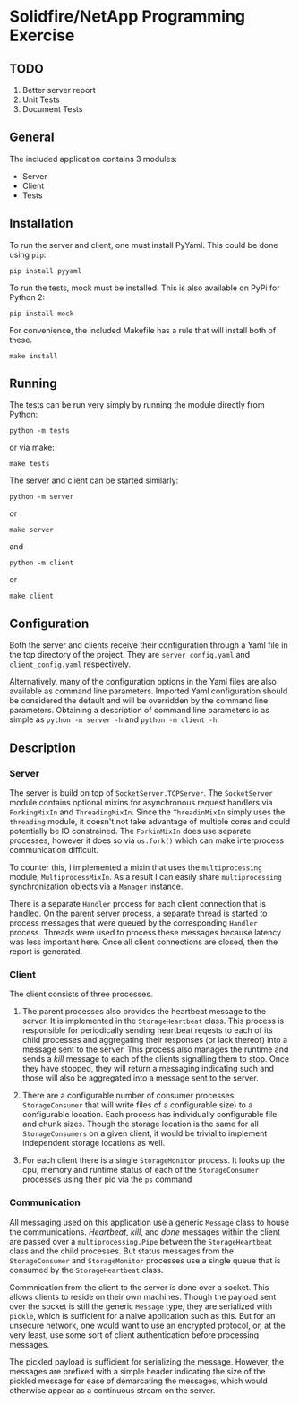 # Solidfire/NetApp Programming Exercise

## TODO
    
1.  Better server report
2.  Unit Tests
3.  Document Tests

## General

The included application contains 3 modules:
*  Server
*  Client
*  Tests

## Installation

To run the server and client, one must install PyYaml.  This could be done using `pip`:
```
pip install pyyaml
```
To run the tests, mock must be installed.  This is also available on PyPi for Python 2:
```
pip install mock
```

For convenience, the included Makefile has a rule that will install both of these.
```
make install
```

## Running

The tests can be run very simply by running the module directly from Python:
```
python -m tests
```

or via make:
```
make tests
```
The server and client can be started similarly:
```
python -m server
```
or
```
make server
```
and
```
python -m client
```
or
```
make client
```

## Configuration

Both the server and clients receive their configuration through a Yaml file in the top directory of the project.  They are ```server_config.yaml``` and ```client_config.yaml``` respectively.

Alternatively, many of the configuration options in the Yaml files are also available as command line parameters.  Imported Yaml configuration should be considered the default and will be overridden by the command line parameters.  Obtaining a description of command line parameters is as simple as ```python -m server -h``` and ```python -m client -h```.

## Description

### Server

The server is build on top of ```SocketServer.TCPServer```.  The ```SocketServer``` module contains optional mixins for asynchronous request handlers via ```ForkingMixIn``` and ```ThreadingMixIn```.  Since the ```ThreadinMixIn``` simply uses the ```threading``` module, it doesn't not take advantage of multiple cores and could potentially be IO constrained. The ```ForkinMixIn``` does use separate processes, however it does so via ```os.fork()``` which can make interprocess communication difficult.

To counter this, I implemented a mixin that uses the ```multiprocessing``` module, ```MultiprocessMixIn```.  As a result I can easily share ```multiprocessing``` synchronization objects via a ```Manager``` instance.

There is a separate ```Handler``` process for each client connection that is handled. On the parent server process, a separate thread is started to process messages that were queued by the corresponding ```Handler``` process.  Threads were used to process these messages because latency was less important here.  Once all client connections are closed, then the report is generated.

### Client

The client consists of three processes.

1.  The parent processes also provides the heartbeat message to the server.  It is implemented in the ```StorageHeartbeat``` class.  This process is responsible for periodically sending heartbeat reqests to each of its child processes and aggregating their responses (or lack thereof) into a message sent to the server.  This process also manages the runtime and sends a *kill* message to each of the clients signalling them to stop.  Once they have stopped, they will return a messaging indicating such and those will also be aggregated into a message sent to the server.

2.  There are a configurable number of consumer processes ```StorageConsumer``` that will write files of a configurable size) to a configurable location.  Each process has individually configurable file and chunk sizes.  Though the storage location is the same for all ```StorageConsumers``` on a given client, it would be trivial to implement independent storage locations as well.

3.  For each client there is a single ```StorageMonitor``` process.  It looks up the cpu, memory and runtime status of each of the ```StorageConsumer``` processes using their pid via the ```ps``` command

### Communication

All messaging used on this application use a generic ```Message``` class to house the communications.  *Heartbeat*, *kill*, and *done* messages within the client are passed over a ```multiprocessing.Pipe``` between the ```StorageHeartbeat``` class and the child processes.  But status messages from the ```StorageConsumer``` and ```StorageMonitor``` processes use a single queue that is consumed by the ```StorageHeartbeat``` class.

Commnication from the client to the server is done over a socket.  This allows clients to reside on their own machines. Though the payload sent over the socket is still the generic ```Message``` type, they are serialized with ```pickle```, which is sufficient for a naive application such as this.  But for an unsecure network, one would want to use an encrypted protocol, or, at the very least, use some sort of client authentication before processing messages.

The pickled payload is sufficient for serializing the message. However, the messages are prefixed with a simple header indicating the size of the pickled message for ease of demarcating the messages, which would otherwise appear as a continuous stream on the server.
